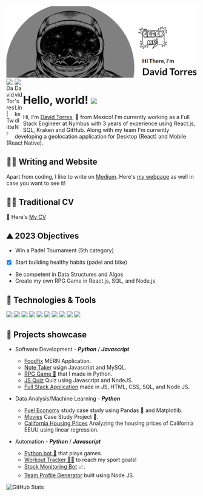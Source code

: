 <a href="https://whyiliketocode.herokuapp.com/" target="_blank">
  <img src=header_image.png>
</a>

<a href="https://twitter.com/davidtorresc8">
  <img align="left" alt="David Torres | Twitter" width="22px" src="https://raw.githubusercontent.com/jmnote/z-icons/master/svg/twitter.svg" />
</a>
<a href="https://www.linkedin.com/in/david-tc/">
  <img align="left" alt="David's LinkedIN" width="22px" src="https://www.vectorlogo.zone/logos/linkedin/linkedin-icon.svg" />
</a>

<br />

# Hello, world! <img src="https://raw.githubusercontent.com/MartinHeinz/MartinHeinz/master/wave.gif" width = "40">


Hi, I'm [David Torres](https://www.linkedin.com/in/david-tc/), 🚀 from Mexico! I'm currently working as a Full Stack Engineer at Nymbus with 3 years of experience using React.js, SQL, Kraken and GitHub. Along with my team I'm currently developing a geolocation application for Desktop (React) and Mobile (React Native).

## ✍🏻 Writing and Website

Apart from coding, I like to write on [Medium](https://davidtorresc.medium.com/). Here's [my webpage](https://davidtc8.github.io/My_portfolio/) as well in case you want to see it! 

## 👨‍💻 Traditional CV

📝 Here's [My CV](https://drive.google.com/file/d/1rMMDQuNwJNbnBl1lweZAbYQ51MdtG30K/view?usp=sharing)
  
## ⛰️ 2023 Objectives

- Win a Padel Tournament (5th category)
- [x] Start building healthy habits (padel and bike)
- Be competent in Data Structures and Algos
- Create my own RPG Game in React.js, SQL, and Node.js

## 🤖 Technologies & Tools

![](https://img.shields.io/badge/Editor-VS-informational?style=flat&logo=visualstudio&logoColor=white&color=11A1FF)
![](https://img.shields.io/badge/Code-Python-informational?style=flat&logo=python&logoColor=white&color=11A1FF)
![](https://img.shields.io/badge/Code-Flask-informational?style=flat&logo=flask&logoColor=white&color=11A1FF)
![](https://img.shields.io/badge/Data-Pandas-informational?style=flat&logo=pandas&logoColor=white&color=11A1FF)
![](https://img.shields.io/badge/Code-Selenium-informational?style=flat&logo=selenium&logoColor=white&color=11A1FF)
![](https://img.shields.io/badge/Code-Javascript-informational?style=flat&logo=javascript&logoColor=white&color=11A1FF)
![](https://img.shields.io/badge/Tools-SQL-informational?style=flat&logo=postgresql&logoColor=white&color=11A1FF)
![](https://img.shields.io/badge/Editor-Pycharm-informational?style=flat&logo=pycharm&logoColor=white&color=11A1FF)
![](https://img.shields.io/badge/Code-GitHub-informational?style=flat&logo=github&logoColor=white&color=11A1FF)
![](https://img.shields.io/badge/Code-Git-informational?style=flat&logo=git&logoColor=white&color=11A1FF)

## 💼 Projects showcase

- Software Development - _**Python**_ / _**Javascript**_
  - [Foodfix](https://food-fix-app.herokuapp.com/) MERN Application.
  - [Note Taker](https://note-taking-app-js.herokuapp.com/) usign Javascript and MySQL.
  - [RPG Game 🎲](https://github.com/davidtc8/My_First_RPG_Game) that I made in Python.
  - [JS Quiz](https://davidtc8.github.io/JS-Quiz/) Quiz using Javascript and NodeJS.
  - [Full Stack Application](https://github.com/davidtc8/Food-fix) made in JS, HTML, CSS, SQL, and Node JS.

- Data Analysis/Machine Learning - _**Python**_
  - [Fuel Economy](https://github.com/davidtc8/Fuel_Economy_Data_Analysis) study case study using Pandas 🐼 and Matplotlib.
  - [Movies](https://github.com/davidtc8/Movies_Data_Analysis) Case Study Project 🎥. 
  - [California Housing Prices](https://github.com/davidtc8/California-Housing-Prices) Analyzing the housing prices of California EEUU using linear regression.

- Automation - _**Python**_ / _**Javascript**_
  - [Python bot 🤖](https://github.com/davidtc8/Automated_game_playing_bot) that plays games.
  - [Workout Tracker 🏃‍♂️](https://github.com/davidtc8/Workout_Tracker) to reach my sport goals!
  - [Stock Monitoring Bot](https://github.com/davidtc8/Stock-Monitoring-Project) 📈.
  - [Team Profile Generator](https://github.com/davidtc8/team-profile-gen) built using Node JS.

![GitHub Stats](https://github-readme-stats.vercel.app/api?username=davidtc8&theme=radical)
